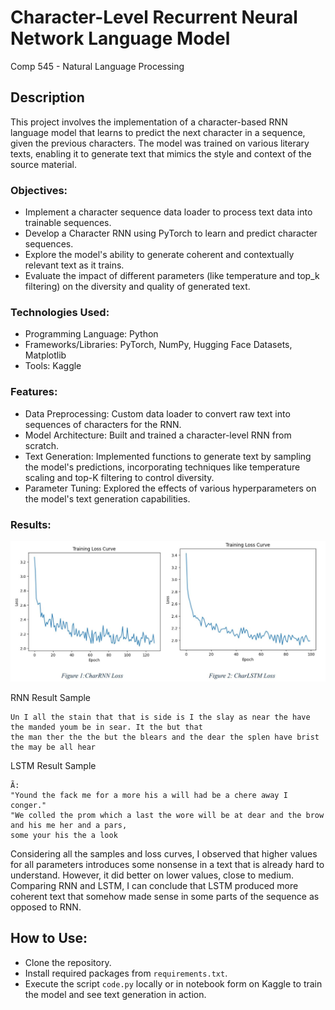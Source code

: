 # Character-Level Recurrent Neural Network Language Model
 Comp 545 - Natural Language Processing

## Description
This project involves the implementation of a character-based RNN language model that learns to predict the next character in a sequence, given the previous characters. The model was trained on various literary texts, enabling it to generate text that mimics the style and context of the source material.

### Objectives:
* Implement a character sequence data loader to process text data into trainable sequences.
* Develop a Character RNN using PyTorch to learn and predict character sequences.
* Explore the model's ability to generate coherent and contextually relevant text as it trains.
* Evaluate the impact of different parameters (like temperature and top_k filtering) on the diversity and quality of generated text.

### Technologies Used:
* Programming Language: Python
* Frameworks/Libraries: PyTorch, NumPy, Hugging Face Datasets, Matplotlib
* Tools: Kaggle

### Features:
* Data Preprocessing: Custom data loader to convert raw text into sequences of characters for the RNN.
* Model Architecture: Built and trained a character-level RNN from scratch.
* Text Generation: Implemented functions to generate text by sampling the model's predictions, incorporating techniques like temperature scaling and top-K filtering to control diversity.
* Parameter Tuning: Explored the effects of various hyperparameters on the model's text generation capabilities.

### Results:
![alt text](https://github.com/lauralad/Character-Level-Recurrent-Neural-Network-Language-Model/blob/main/a3_result.JPG?raw=true)

RNN Result Sample
```
Un I all the stain that that is side is I the slay as near the have the manded youm be in sear. It the but that 
the man ther the the but the blears and the dear the splen have brist the may be all hear
```


LSTM Result Sample
```
Ã:
"Yound the fack me for a more his a will had be a chere away I conger."
"We colled the prom which a last the wore will be at dear and the brow and his me her and a pars, 
some your his the a look
```


Considering all the samples and loss curves, I observed that higher values for all parameters introduces some 
nonsense in a text that is already hard to understand. However, it did better on lower values, 
close to medium. Comparing RNN and LSTM, I can conclude that LSTM produced more 
coherent text that somehow made sense in some parts of the sequence as opposed to RNN.

## How to Use:
* Clone the repository.
* Install required packages from ```requirements.txt```.
* Execute the script ```code.py``` locally or in notebook form on Kaggle to train the model and see text generation in action.
